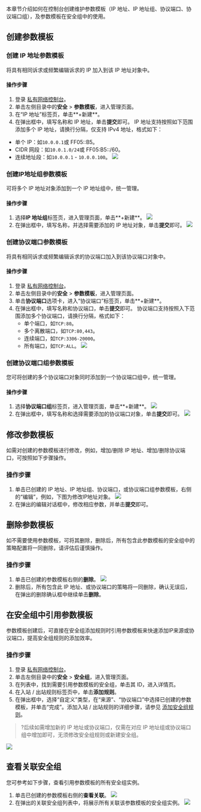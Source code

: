 本章节介绍如何在控制台创建维护参数模板（IP 地址、IP 地址组、协议端口、协议端口组），及参数模板在安全组中的使用。


## 创建参数模板

### 创建 IP 地址参数模板
将具有相同诉求或频繁编辑诉求的 IP 加入到该 IP 地址对象中。

#### 操作步骤
1. 登录 [私有网络控制台](https://console.cloud.tencent.com/vpc)。
2. 单击左侧目录中的**安全** > **参数模板**，进入管理页面。
3. 在“IP 地址”标签页，单击**+新建**。
4. 在弹出框中，填写名称和 IP 地址，单击**提交**即可。
 IP 地址支持按照如下范围添加多个 IP 地址，请换行分隔，仅支持 IPv4 地址，格式如下：
 - 单个 IP：如`10.0.0.1`或 FF05::B5。
 - CIDR 网段：如`10.0.1.0/24`或 FF05:B5::/60。 
 - 连续地址段：如`10.0.0.1` - `10.0.0.100`。
![](https://qcloudimg.tencent-cloud.cn/raw/a8cd2333bc8a925cdbfaf4f39a984ba0.png)

### 创建IP地址组参数模板
可将多个 IP 地址对象添加到一个 IP 地址组中，统一管理。

#### 操作步骤
1. 选择**IP 地址组**标签页，进入管理页面，单击**+新建**。
	![](https://main.qcloudimg.com/raw/596331ae661bbc713d3a1c695e757cac.png)
2. 在弹出框中，填写名称，并选择需要添加的 IP 地址对象，单击**提交**即可。
	![](https://main.qcloudimg.com/raw/b318a21f831d1cc31c6e1cf48a8ae5bf.png)

### 创建协议端口参数模板
将具有相同诉求或频繁编辑诉求的协议端口加入到该协议端口对象中。

#### 操作步骤
1. 登录 [私有网络控制台](https://console.cloud.tencent.com/vpc)。
2. 单击左侧目录中的**安全** > **参数模板**，进入管理页面。
3. 单击**协议端口**选项卡，进入“协议端口”标签页，单击**+新建**。
4. 在弹出框中，填写名称和协议端口，单击**提交**即可。
   协议端口支持按照入下范围添加多个协议端口，请换行分隔，格式如下：
	- 单个端口，如`TCP:80`。
	- 多个离散端口，如`TCP:80,443`。
	- 连续端口，如`TCP:3306-20000`。
	- 所有端口，如`TCP:ALL`。
![](https://qcloudimg.tencent-cloud.cn/raw/3923391a4f4e61599d2dc88d47e1ce60.png)

### 创建协议端口组参数模板
您可将创建的多个协议端口对象同时添加到一个协议端口组中，统一管理。
#### 操作步骤	
1. 选择**协议端口组**标签页，进入管理页面，单击**+新建**。
	![](https://main.qcloudimg.com/raw/5bb7605a0695381e32e1af48766fd323.png)
2. 在弹出框中，填写名称和选择需要添加的协议端口对象，单击**提交**即可。
	![](https://main.qcloudimg.com/raw/95372c46d62462aa8603ea33c8c05f70.png)

## 修改参数模板
如需对创建的参数模板进行修改，例如，增加/删除 IP 地址、增加/删除协议端口，可按照如下步骤操作。

### 操作步骤
1. 单击已创建的 IP 地址、IP 地址组、协议端口，或协议端口组参数模板，右侧的“编辑”，例如，下图为修改IP地址对象。
![](https://qcloudimg.tencent-cloud.cn/raw/fb60d5dfa966252703c017389b76a150.png)
2. 在弹出的编辑对话框中，修改相应参数，并单击**提交**即可。
   
## 删除参数模板
如不需要使用参数模板，可将其删除，删除后，所有包含此参数模板的安全组中的策略配置将一同删除，请评估后谨慎操作。

### 操作步骤
1. 单击已创建的参数模板右侧的**删除**。
![](https://qcloudimg.tencent-cloud.cn/raw/172ef20449c8ea0753afbff981f2df17.png)
2. 删除后，所有包含此 IP 地址、或协议端口的策略将一同删除，确认无误后，在弹出的删除确认框中继续单击**删除**。

## 在安全组中引用参数模板
参数模板创建后，可直接在安全组添加规则时引用参数模板来快速添加IP来源或协议端口，提高安全组规则的添加效率。

### 操作步骤
1. 登录 [私有网络控制台](https://console.cloud.tencent.com/vpc)。
2. 单击左侧目录中的**安全** > **安全组**，进入管理页面。
3. 在列表中，找到需要引用参数模板的安全组，单击其 ID，进入详情页。
4. 在入站 / 出站规则标签页中，单击**添加规则**。
5. 在弹出框中，选择“自定义”类型，在“来源”、“协议端口”中选择已创建的参数模板，并单击“完成”。添加入站 / 出站规则的详细步骤，请参见 [添加安全组规则](https://cloud.tencent.com/document/product/215/39790)。
>?后续如需增加新的 IP 地址或协议端口，仅需在对应 IP 地址组或协议端口组中增加即可，无须修改安全组规则或新建安全组。
>
 ![](https://main.qcloudimg.com/raw/c52a0f860b2796bacbbf11a1b0a6ad55.png)

## 查看关联安全组
您可参考如下步骤，查看引用参数模板的所有安全组实例。
1. 单击已创建的参数模板右侧的**查看关联**。
![](https://qcloudimg.tencent-cloud.cn/raw/9dd21e84e39a2694c3a9120840b365bb.png)
2. 在弹出的关联安全组列表中，将展示所有关联该参数模板的安全组实例。
![](https://main.qcloudimg.com/raw/e16307f8b555cf51ddfbf0e6e6ac91b9.png)
